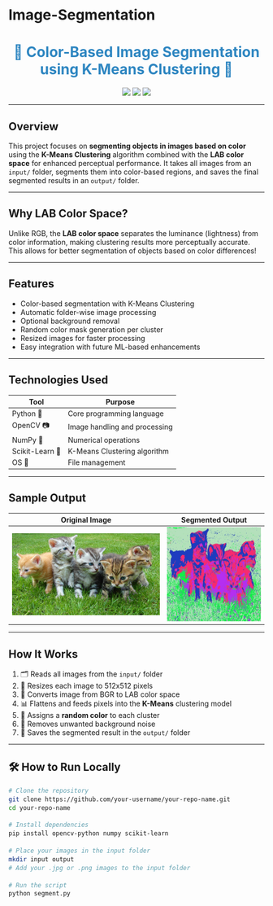 # Image-Segmentation
<h1 align="center" style="color:#2E86C1">🎯 Color-Based Image Segmentation using K-Means Clustering 🎯</h1>

<p align="center">
  <img src="https://img.shields.io/badge/Language-Python-blue?style=for-the-badge">
  <img src="https://img.shields.io/badge/OpenCV-4.x-red?style=for-the-badge">
  <img src="https://img.shields.io/badge/Scikit--Learn-yellow?style=for-the-badge">
</p>

---

##  Overview

This project focuses on **segmenting objects in images based on color** using the **K-Means Clustering** algorithm combined with the **LAB color space** for enhanced perceptual performance. It takes all images from an `input/` folder, segments them into color-based regions, and saves the final segmented results in an `output/` folder.

---

##  Why LAB Color Space?

Unlike RGB, the **LAB color space** separates the luminance (lightness) from color information, making clustering results more perceptually accurate. This allows for better segmentation of objects based on color differences!

---

##  Features

-  Color-based segmentation with K-Means Clustering  
-  Automatic folder-wise image processing  
-  Optional background removal  
-  Random color mask generation per cluster  
-  Resized images for faster processing  
-  Easy integration with future ML-based enhancements

---

##  Technologies Used

| Tool         | Purpose                         |
|--------------|---------------------------------|
| Python 🐍     | Core programming language       |
| OpenCV 📷     | Image handling and processing   |
| NumPy 🔢      | Numerical operations            |
| Scikit-Learn 🤖 | K-Means Clustering algorithm   |
| OS 📂         | File management                 |

---

##  Sample Output

| Original Image | Segmented Output |
|----------------|------------------|
| ![](input/img4.jpg) | ![](output/output_img4.jpg) |

---

##  How It Works

1. 🗂️ Reads all images from the `input/` folder  
2. 📏 Resizes each image to 512x512 pixels  
3. 🌈 Converts image from BGR to LAB color space  
4. 📊 Flattens and feeds pixels into the **K-Means** clustering model  
5. 🎨 Assigns a **random color** to each cluster  
6. 🧽 Removes unwanted background noise  
7. 💾 Saves the segmented result in the `output/` folder

---

## 🛠️ How to Run Locally

```bash
# Clone the repository
git clone https://github.com/your-username/your-repo-name.git
cd your-repo-name

# Install dependencies
pip install opencv-python numpy scikit-learn

# Place your images in the input folder
mkdir input output
# Add your .jpg or .png images to the input folder

# Run the script
python segment.py
